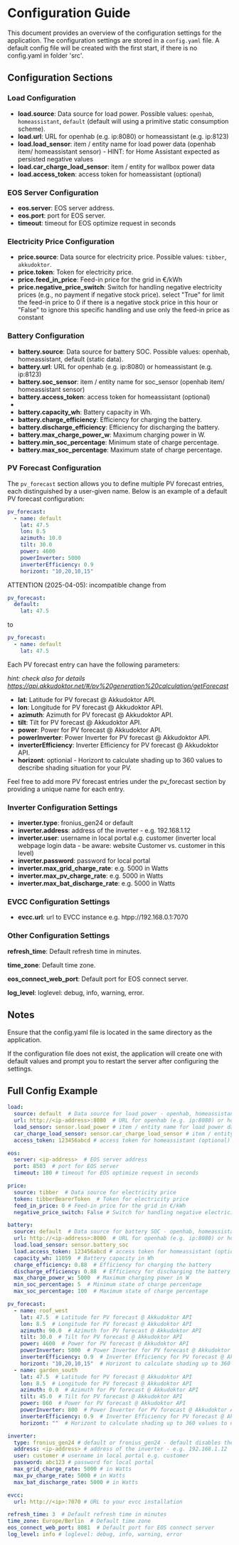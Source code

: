 # Configuration Guide

This document provides an overview of the configuration settings for the application. The configuration settings are stored in a `config.yaml` file.
A default config file will be created with the first start, if there is no config.yaml in folder 'src'.

## Configuration Sections

### Load Configuration

- **load.source**: Data source for load power. Possible values: `openhab`, `homeassistant`, `default` (default will using a primitive static consumption scheme).
- **load.url**: URL for openhab (e.g. ip:8080) or homeassistant (e.g. ip:8123)
- **load.load_sensor**: item / entity name for load power data (openhab item/ homeassistant sensor) - HINT: for Home Assistant expected as persisted negative values
- **load.car_charge_load_sensor**: item / entity for wallbox power data
- **load.access_token**: access token for homeassistant (optional)

### EOS Server Configuration

- **eos.server**: EOS server address.
- **eos.port**: port for EOS server.
- **timeout**: timeout for EOS optimize request in seconds

### Electricity Price Configuration

- **price.source**: Data source for electricity price. Possible values: `tibber`, `akkudoktor`.
- **price.token**: Token for electricity price.
- **price.feed_in_price**: Feed-in price for the grid in €/kWh
- **price.negative_price_switch**: Switch for handling negative electricity prices (e.g., no payment if negative stock price). select "True" for limit the feed-in price to 0 if there is a negative stock price in this hour or "False" to ignore this specific handling and use only the feed-in price as constant

### Battery Configuration
- **battery.source**: Data source for battery SOC. Possible values: openhab, homeassistant, default (static data).
- **battery.url**: URL for openhab (e.g. ip:8080) or homeassistant (e.g. ip:8123)
- **battery.soc_sensor**: item / entity name for soc_sensor (openhab item/ homeassistant sensor)
- **battery.access_token**: access token for homeassistant (optional)
- 
- **battery.capacity_wh**: Battery capacity in Wh.
- **battery.charge_efficiency**: Efficiency for charging the battery.
- **battery.discharge_efficiency**: Efficiency for discharging the battery.
- **battery.max_charge_power_w**: Maximum charging power in W.
- **battery.min_soc_percentage**: Minimum state of charge percentage.
- **battery.max_soc_percentage**: Maximum state of charge percentage.

### PV Forecast Configuration

The `pv_forecast` section allows you to define multiple PV forecast entries, each distinguished by a user-given name. Below is an example of a default PV forecast configuration:

```yaml
pv_forecast:
  - name: default
    lat: 47.5
    lon: 8.5
    azimuth: 10.0
    tilt: 30.0
    power: 4600
    powerInverter: 5000
    inverterEfficiency: 0.9
    horizont: "10,20,10,15"
```

ATTENTION (2025-04-05): incompatible change from 

```yaml
pv_forecast:
  default:
    lat: 47.5
```
to
```yaml
pv_forecast:
  - name: default
    lat: 47.5
```

Each PV forecast entry can have the following parameters:

*hint: check also for details https://api.akkudoktor.net/#/pv%20generation%20calculation/getForecast*

- **lat**: Latitude for PV forecast @ Akkudoktor API.
- **lon**: Longitude for PV forecast @ Akkudoktor API.
- **azimuth**: Azimuth for PV forecast @ Akkudoktor API.
- **tilt**: Tilt for PV forecast @ Akkudoktor API.
- **power**: Power for PV forecast @ Akkudoktor API.
- **powerInverter**: Power Inverter for PV forecast @ Akkudoktor API.
- **inverterEfficiency**: Inverter Efficiency for PV forecast @ Akkudoktor API.
- **horizont**: optionial - Horizont to calculate shading up to 360 values to describe shading situation for your PV.

Feel free to add more PV forecast entries under the pv_forecast section by providing a unique name for each entry.

### Inverter Configuration Settings

- **inverter.type**: fronius_gen24 or default
- **inverter.address**: address of the inverter - e.g. 192.168.1.12
- **inverter.user**: username in local portal e.g. customer (inverter local webpage login data - be aware: website Customer vs. customer in this level)
- **inverter.password**: password for local portal
- **inverter.max_grid_charge_rate**: e.g. 5000 in Watts
- **inverter.max_pv_charge_rate**: e.g. 5000 in Watts
- **inverter.max_bat_discharge_rate**: e.g. 5000 in Watts

### EVCC Configuration Settings
- **evcc.url**: url to EVCC instance e.g. htpp://192.168.0.1:7070

### Other Configuration Settings

**refresh_time**: Default refresh time in minutes.

**time_zone**: Default time zone.

**eos_connect_web_port**: Default port for EOS connect server.

**log_level**: loglevel: debug, info, warning, error.

## Notes
Ensure that the config.yaml file is located in the same directory as the application.

If the configuration file does not exist, the application will create one with default values and prompt you to restart the server after configuring the settings.

## Full Config Example

```yaml
load:
  source: default  # Data source for load power - openhab, homeassistant, default (static data)
  url: http://<ip-address>:8080  # URL for openhab (e.g. ip:8080) or homeassistant (e.g. ip:8123)
  load_sensor: sensor.load_power # item / entity name for load power data (openhab item/ homeassitant sensor)
  car_charge_load_sensor: sensor.car_charge_load_sensor # item / entity for wallbox power data
  access_token: 123456abcd # access token for homeassistant (optional)

eos:
  server: <ip-address>  # EOS server address
  port: 8503  # port for EOS server
  timeout: 180 # timeout for EOS optimize request in seconds

price:
  source: tibber  # Data source for electricity price
  token: tibberBearerToken  # Token for electricity price
  feed_in_price: 0 # Feed-in price for the grid in €/kWh
  negative_price_switch: False # Switch for handling negative electricity prices - True / False

battery:
  source: default  # Data source for battery SOC - openhab, homeassistant, default (static data)
  url: http://<ip-address>:8080  # URL for openhab (e.g. ip:8080) or homeassistant (e.g. ip:8123)
  load.load_sensor: sensor.battery_soc
  load.access_token: 123456abcd # access token for homeassistant (optional)
  capacity_wh: 11059  # Battery capacity in Wh
  charge_efficiency: 0.88  # Efficiency for charging the battery
  discharge_efficiency: 0.88  # Efficiency for discharging the battery
  max_charge_power_w: 5000  # Maximum charging power in W
  min_soc_percentage: 5  # Minimum state of charge percentage
  max_soc_percentage: 100  # Maximum state of charge percentage

pv_forecast:
  - name: roof_west
    lat: 47.5  # Latitude for PV forecast @ Akkudoktor API
    lon: 8.5  # Longitude for PV forecast @ Akkudoktor API
    azimuth: 90.0  # Azimuth for PV forecast @ Akkudoktor API
    tilt: 30.0  # Tilt for PV forecast @ Akkudoktor API
    power: 4600  # Power for PV forecast @ Akkudoktor API
    powerInverter: 5000  # Power Inverter for PV forecast @ Akkudoktor API
    inverterEfficiency: 0.9  # Inverter Efficiency for PV forecast @ Akkudoktor API
    horizont: "10,20,10,15"  # Horizont to calculate shading up to 360 values to describe shading situation for your PV
  - name: garden_south
    lat: 47.5  # Latitude for PV forecast @ Akkudoktor API
    lon: 8.5  # Longitude for PV forecast @ Akkudoktor API
    azimuth: 0.0  # Azimuth for PV forecast @ Akkudoktor API
    tilt: 45.0  # Tilt for PV forecast @ Akkudoktor API
    power: 860  # Power for PV forecast @ Akkudoktor API
    powerInverter: 800  # Power Inverter for PV forecast @ Akkudoktor API
    inverterEfficiency: 0.9  # Inverter Efficiency for PV forecast @ Akkudoktor API
    horizont: ""  # Horizont to calculate shading up to 360 values to describe shading situation for your PV

inverter:
  type: fronius_gen24 # default or fronius_gen24 - default disables the controlling
  address: <ip-address> # address of the inverter - e.g. 192.168.1.12
  user: customer # username in local portal e.g. customer
  password: abc123 # password for local portal
  max_grid_charge_rate: 5000 # in Watts
  max_pv_charge_rate: 5000 # in Watts
  max_bat_discharge_rate: 5000 # in Watts

evcc:
  url: http://<ip>:7070 # URL to your evcc installation

refresh_time: 3  # Default refresh time in minutes
time_zone: Europe/Berlin  # Default time zone
eos_connect_web_port: 8081  # Default port for EOS connect server
log_level: info # loglevel: debug, info, warning, error
```